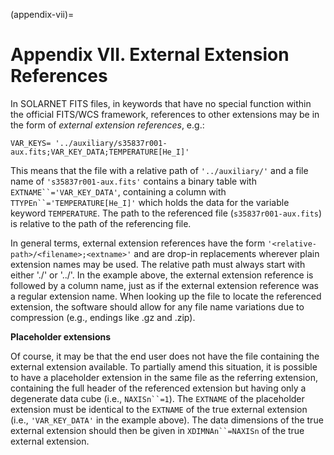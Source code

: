 (appendix-vii)=
# Appendix VII. External Extension References


In SOLARNET FITS files, in keywords that have no special function within the official FITS/WCS framework, references to other extensions may be in the form of _external extension references_, e.g.:

```
VAR_KEYS= '../auxiliary/s35837r001-aux.fits;VAR_KEY_DATA;TEMPERATURE[He_I]'
```

This means that the file with a relative path of `'../auxiliary/'` and a file name of `'s35837r001-aux.fits'` contains a binary table with `EXTNAME``='VAR_KEY_DATA'`, containing a column with `TTYPEn``='TEMPERATURE[He_I]'` which holds the data for the variable keyword `TEMPERATURE`. The path to the referenced file (`s35837r001-aux.fits`) is relative to the path of the referencing file.

In general terms, external extension references have the form `'<relative-path>/<filename>;<extname>'` and are drop-in replacements wherever plain extension names may be used. The relative path must always start with either './' or '../'. In the example above, the external extension reference is followed by a column name, just as if the external extension reference was a regular extension name. When looking up the file to locate the referenced extension, the software should allow for any file name variations due to compression (e.g., endings like .gz and .zip).

**Placeholder extensions**

Of course, it may be that the end user does not have the file containing the external extension available. To partially amend this situation, it is possible to have a placeholder extension in the same file as the referring extension, containing the full header of the referenced extension but having only a degenerate data cube (i.e., `NAXISn``=1`). The `EXTNAME` of the placeholder extension must be identical to the `EXTNAME` of the true external extension (i.e., `'VAR_KEY_DATA'` in the example above). The data dimensions of the true external extension should then be given in `XDIMNAn``=NAXISn` of the true external extension.